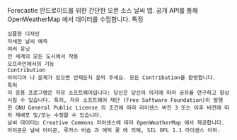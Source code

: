 Forecastie
안드로이드를 위한 간단한 오픈 소스 날씨 앱. 공개 API를 통해 OpenWeatherMap 에서 데이터를 수집합니다.
특징

    심플한 디자인
    자세한 날씨 예측
    여러 유닛
    전 세계의 모든 도시에서 작동
    오프라인에서의 기능
    Contribution
    아이디어 나 문제가 있으면 언제든지 문의 주세요. 모든 Contribution을 환영합니다.
    특허
    이 응용 프로그램은 자유 소프트웨어입니다: 당신은 당신의 의지에 따라 공유를 연구하고 향상시킬 수 있습니다. 특히, 자유 소프트웨어 재단 (Free Software Foundation)이 발행 한 GNU General Public License 의 조건에 따라 라이센스 버전 3 또는 이후 버전에 따라 재배포 및/또는 수정할 수 있습니다.
    날씨 데이터는 Creative Commons 라이센스에 따라 OpenWeatherMap 에서 제공합니다.
    아이콘은 날씨 아이콘, 루카스 비숍 과 에릭 꽃 에 의해, SIL OFL 1.1 라이센스 이하.
